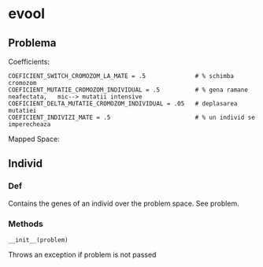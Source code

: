 # evool


## Problema
Coefficients:

    COEFICIENT_SWITCH_CROMOZOM_LA_MATE = .5              # % schimba cromozom  
    COEFICIENT_MUTATIE_CROMOZOM_INDIVIDUAL = .5          # % gena ramane neafectata,   mic--> mutatii intensive 
    COEFICIENT_DELTA_MUTATIE_CROMOZOM_INDIVIDUAL = .05   # deplasarea mutatiei
    COEFICIENT_INDIVIZI_MATE = .5                        # % un individ se imperecheaza

Mapped Space: 


## Individ
### Def
Contains the genes of an individ over the problem space. See problem.

### Methods 
    __init__(problem)
Throws an exception if problem is not passed


